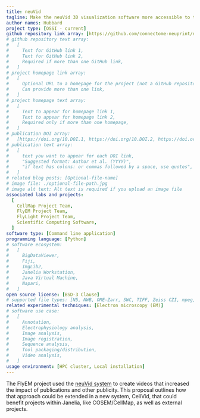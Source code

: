 ```yaml
---
title: neuVid
tagline: Make the neuVid 3D visualization software more accessible to the community.
author names: Hubbard
project type: [OSSI - current]
github repository link array: [https://github.com/connectome-neuprint/neuVid]
# github repository text array:
#   [
#     Text for GitHub link 1,
#     Text for GitHub link 2,
#     Required if more than one GitHub link,
#   ]
# project homepage link array:
#   [
#     Optional URL to a homepage for the project (not a GitHub repository),
#     Can provide more than one link,
#   ]
# project homepage text array:
#   [
#     Text to appear for homepage link 1,
#     Text to appear for homepage link 2,
#     Required only if more than one homepage,
#   ]
# publication DOI array:
#   [https://doi.org/10.DOI.1, https://doi.org/10.DOI.2, https://doi.org/10.DOI.n]
# publication text array:
#   [
#     text you want to appear for each DOI link,
#     "Suggested format: Author et al. (YYYY)",
#     "if text has colons: or commas followed by a space, use quotes",
#   ]
# related blog posts: [Optional-file-name]
# image file: ./optional-file-path.jpg
# image alt text: Alt text is required if you upload an image file
associated labs and projects:
  [
    CellMap Project Team,
    FlyEM Project Team,
    FlyLight Project Team,
    Scientific Computing Software,
  ]
software type: [Command line application]
programming language: [Python]
# software ecosystem:
#   [
#     BigDataViewer,
#     Fiji,
#     ImgLib2,
#     Janelia Workstation,
#     Java Virtual Machine,
#     Napari,
#   ]
open source license: [BSD-3 Clause]
# supported file types: [N5, NWB, OME-Zarr, SWC, TIFF, Zeiss CZI, mpeg, avi]
related experimental techniques: [Electron microscopy (EM)]
# software use case:
#   [
#     Annotation,
#     Electrophysiology analysis,
#     Image analysis,
#     Image registration,
#     Sequence analysis,
#     Tool packaging/distribution,
#     Video analysis,
#   ]
usage environment: [HPC cluster, Local installation]
---
```


The FlyEM project used the [neuVid system](https://github.com/connectome-neuprint/neuVid) to create videos that increased the impact of publications and other publicity. This proposal outlines how that approach could be extended in a new system, CellVid, that could benefit projects within Janelia, like COSEM/CellMap, as well as external projects.
